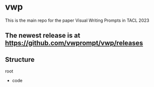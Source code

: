 # vwp
This is the main repo for the paper Visual Writing Prompts in TACL 2023

## The newest release is at https://github.com/vwprompt/vwp/releases 

## Structure
root
- code

